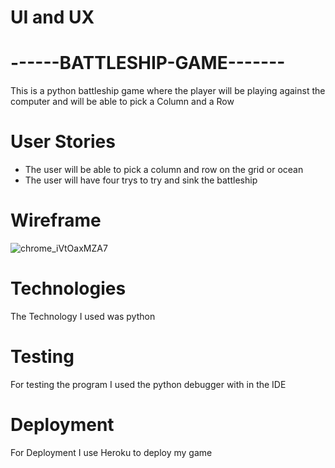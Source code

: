 
# UI and UX

# ------BATTLESHIP-GAME-------
  This is a python battleship game where the player will be playing against the computer and will be able to pick a Column and a Row

# User Stories
 - The user will be able to pick a column and row on the grid or ocean 
 - The user will have four trys to try and sink the battleship

 # Wireframe 
![chrome_iVtOaxMZA7](https://user-images.githubusercontent.com/43074374/167574014-1eced650-cad3-4ad2-b43f-1a7eaf942348.png)

# Technologies
  The Technology I used was python

# Testing
  For testing the program I used the python debugger with in the IDE

# Deployment
  For Deployment I use Heroku to deploy my game